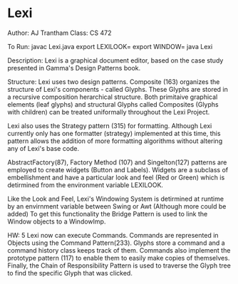 # Lexi

Author: AJ Trantham
Class: CS 472

To Run: javac Lexi.java
        export LEXILOOK=<Green or Red>
	    export WINDOW=<Swing or Awt>
        java Lexi
        
Description: Lexi is a graphical document editor, based on the case study presented
             in Gamma's Design Patterns book.
             
Structure: Lexi uses two design patterns. Composite (163) organizes the structure of Lexi's components - called Glyphs. These Glyphs
are stored in a recursive composition herarchical structure. Both primitaive graphical elements (leaf glyphs) and 
structural Glyphs called Composites (Glyphs with children) can be treated uniformally throughout the Lexi Project. 

Lexi also uses the Strategy pattern (315) for formatting. Although Lexi currently only has one formatter (strategy)
implemented at this time, this pattern allows the addition of more formatting algorithms without altering any of Lexi's
base code. 

AbstractFactory(87), Factory Method (107) and Singelton(127) patterns are employed to create widgets (Button and Labels). Widgets are a subclass of embellishment and have a particular look and feel (Red or Green) which is detirmined from the environment variable LEXILOOK.   

Like the Look and Feel, Lexi's Windowing System is detirmined at runtime by an envirnment variable between Swing or Awt (Although more could be added)
To get this functionality the Bridge Pattern is used to link the Window objects to a WindowImp. 

HW: 5
Lexi now can execute Commands. Commands are represented in Objects using the Command Pattern(233). Glyphs store a command
and a command history class keeps track of them. Commands also implement the prototype pattern (117) to enable them to
easily make copies of themselves. Finally, the Chain of Responsibility Pattern is used to traverse the Glyph tree to find 
the specific Glyph that was clicked. 



 
